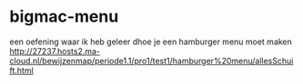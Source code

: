 # bigmac-menu
een oefening waar ik heb geleer dhoe je een hamburger menu moet maken
http://27237.hosts2.ma-cloud.nl/bewijzenmap/periode1.1/pro1/test1/hamburger%20menu/allesSchuift.html
